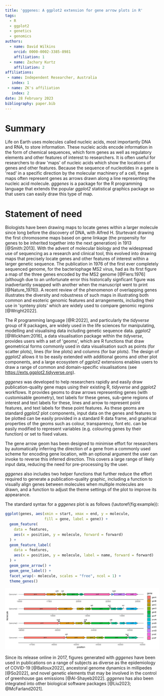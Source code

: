 ```yaml
---
title: 'gggenes: A ggplot2 extension for gene arrow plots in R'
tags:
  - R
  - ggplot2
  - genetics
  - genomics
authors:
  - name: David Wilkins
    orcid: 0000-0002-3385-8981    
    affiliation: 1
  - name: Zachary Kurtz
    affiliation: 2
affiliations:
 - name: Independent Researcher, Australia
   index: 1
 - name: ZK's affiliation
   index: 2
date: 28 February 2023
bibliography: paper.bib
---
```


# Summary

Life on Earth uses molecules called nucleic acids, most importantly DNA and RNA, to store information. These nucleic acids encode information in the form of chemical sequences, which form genes as well as regulatory elements and other features of interest to researchers. It is often useful for researchers to draw 'maps' of nucleic acids which show the locations of genes and other features. Because the sequence of nucleotides in a gene is 'read' in a specific direction by the molecular machinery of a cell, these maps often represent genes as arrows drawn along a line representing the nucleic acid molecule. *gggenes* is a package for the R programming language that extends the popular *ggplot2* statistical graphics package so that users can easily draw this type of map.

# Statement of need

Biologists have been drawing maps to locate genes within a larger molecule since long before the discovery of DNA, with Alfred H. Sturtevant drawing the first chromosome maps based on gene linkage (the propensity for genes to be inherited together into the next generation) in 1913 [@Smith:2013]. With the advent of molecular biology and the widespread use of sequencing as a research and clinical tool, this evolved into drawing maps that precisely locate genes and other features of interest within a larger genetic sequence. The publication in 1976 of the first ever completely sequenced genome, for the bacteriophage MS2 virus, had as its first figure a map of the three genes encoded by the MS2 genome [@Fiers:1976] (although due to an unfortunate error this historically signficant figure was inadvertantly swapped with another when the manuscript went to print [@Nature_1976]). A recent review of the phenomenon of overlapping genes illustrates the diversity and robustness of such maps in illustrating both common and esoteric genomic features and arrangements, including their use in 'synteny plots' which are widely used to compare genomic regions [@Wright2022].

The *R* programming language [@R:2022], and particularly the *tidyverse* group of R packages, are widely used in the life sciences for manipulating, modelling and visualising data including genetic sequence data. *ggplot2* [@Wickham:2016], a data visualisation package within the *tidyverse*, provides users with a set of 'geoms', which are R functions that draw geometrical forms commonly used in data visualisation such as points (for scatter plots), lines (for line plots) and columns (for bar plots). The design of *ggplot2* allows it to be easily extended with additional geoms and other plot components, and a large ecosystem of *ggplot2* extensions enables users to draw a range of common and domain-specific visualisations (see https://exts.ggplot2.tidyverse.org).

*gggenes* was developed to help researchers rapidly and easily draw publication-quality gene maps using their existing R, *tidyverse* and *ggplot2* workflows. It provides geoms to draw arrows representing genes (with customisable geometry), text labels for these genes, sub-gene regions of interest and text labels for these, lines and arrow to represent point features, and text labels for these point features. As these geoms are standard *ggplot2* plot components, input data on the genes and features to be plotted can be easily provided in a standard R data frame, and graphical properties of the geoms such as colour, transparency, font etc. can be easily modified to represent variables (e.g. colouring genes by their function) or set to fixed values. 

The gene arrow geom has been designed to minimise effort for researchers by automatically inferring the direction of a gene from a commonly used scheme for encoding gene location, with an optional argument the user can invoke to reverse this inferred direction. This covers a large range of likely input data, reducing the need for pre-processing by the user.

*gggenes* also includes two helper functions that further reduce the effort required to generate a publication-quality graphic, including a function to visually align genes between molecules when multiple molecules are drawn, and a function to adjust the theme settings of the plot to improve its appearance.

The standard syntax for a *gggenes* plot is as follows (\autoref{fig:example}):

```r
ggplot(genes, aes(xmin = start, xmax = end, y = molecule, 
                  fill = gene, label = gene)) +
  geom_feature(
    data = features,
    aes(x = position, y = molecule, forward = forward)
  ) +
  geom_feature_label(
    data = features,
    aes(x = position, y = molecule, label = name, forward = forward)
  ) +
  geom_gene_arrow() +
  geom_gene_label() +
  facet_wrap(~ molecule, scales = "free", ncol = 1) +
  theme_genes()
```

![A plot generated by *gggenes* showing labeled genes and gene features on four molecules.\label{fig:example}](figure_1.png)

Since its release online in 2017, figures generated with *gggenes* have been used in publications on a range of subjects as diverse as the epidemiology of COVID-19 [@Balloux2022], ancestoral genome dynamics in millipedes [@So2022], and novel genetic elements that may be involved in the control of greenhouse gas emissions [@Al-Shayeb2022]. *gggenes* has also been integrated into other biological software packages [@Liu2023; @McFarland2021].
